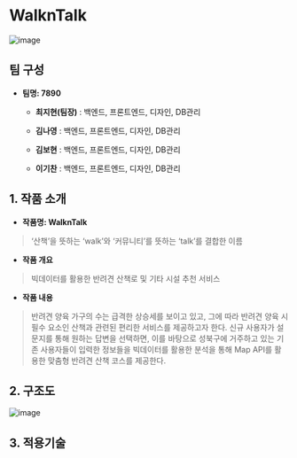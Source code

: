# WalknTalk
![image](https://github.com/jihyunchoi00/WalknTalk/assets/130173123/3f76b6fa-5300-4878-ace7-9a9785e90467)

## 팀 구성
- **팀명: 7890**

  + **최지현(팀장)** : 백엔드, 프론트엔드, 디자인, DB관리

  + **김나영** : 백엔드, 프론트엔드, 디자인, DB관리 

  + **김보현** : 백엔드, 프론트엔드, 디자인, DB관리 

  + **이기찬** : 백엔드, 프론트엔드, 디자인, DB관리

## 1. 작품 소개
- **작품명: WalknTalk**
> ‘산책’을 뜻하는 ‘walk’와 ‘커뮤니티’를 뜻하는 ‘talk’를 결합한 이름

- **작품 개요**
> 빅데이터를 활용한 반려견 산책로 및 기타 시설 추천 서비스

- **작품 내용**
> 반려견 양육 가구의 수는 급격한 상승세를 보이고 있고, 그에 따라 반려견 양육 시 필수 요소인 산책과 관련된 편리한 서비스를 제공하고자 한다. 신규 사용자가 설문지를 통해 원하는 답변을 선택하면, 이를 바탕으로 성북구에 거주하고 있는 기존 사용자들이 입력한 정보들을 빅데이터를 활용한 분석을 통해 Map API를 활용한 맞춤형 반려견 산책 코스를 제공한다.


## 2. 구조도
![image](https://github.com/jihyunchoi00/WalknTalk/assets/130173123/e3c7347e-c33f-4bed-9e34-9dcfff1466b2)

## 3. 적용기술




